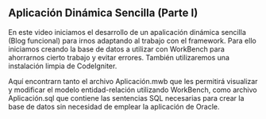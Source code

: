 <h2>Aplicación Dinámica Sencilla (Parte I)</h2>
<p>
	En este video iniciamos el desarrollo de un apalicación dinámica sencilla (Blog funcional) para irnos adaptando al trabajo con el framework. Para ello iniciamos creando la base de datos a utilizar con WorkBench para ahorrarnos cierto trabajo y evitar errores. También utilizaremos una instalación limpia de CodeIgniter.
</p>
<p>
	Aquí encontrarn tanto el archivo Aplicación.mwb que les permitirá visualizar y modificar el modelo entidad-relación utilizando WorkBench, como archivo Aplicación.sql que contiene las sentencias SQL necesarias para crear la base de datos sin necesidad de emplear la aplicación de Oracle.
</p>
